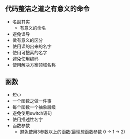 
## 代码整洁之道之有意义的命令
- 名副其实
  - 有意义的命名
- 避免误导
- 做有意义的区分
- 使用读的出来的名字
- 使用可搜索的名字
- 避免使用编码
- 使用解决方案领域名称

## 函数
- 短小
- 一个函数之做一件事
- 每个函数一个抽象层级
- 避免使用switch语句
- 使用描述性名字
- 函数参数
  - 避免使用3参数以上的函数(最理想函数参数 0 -> 1 -> 2)